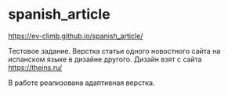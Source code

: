 # spanish_article
https://ev-climb.github.io/spanish_article/


Тестовое задание. Верстка статьи одного новостного сайта на испанском языке в дизайне другого. Дизайн взят с сайта https://theins.ru/

В работе реализована адаптивная верстка.
